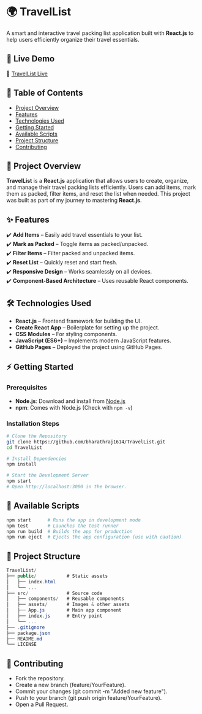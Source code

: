 # 🌍 TravelList
A smart and interactive travel packing list application built with **React.js** to help users efficiently organize their travel essentials.

## 📌 Live Demo
🔗 [TravelList Live](https://bharathraj1614.github.io/TravelList/)

## 📖 Table of Contents
- [Project Overview](#-project-overview)  
- [Features](#-features)  
- [Technologies Used](#%EF%B8%8F-technologies-used)  
- [Getting Started](#-getting-started)  
- [Available Scripts](#-available-scripts)  
- [Project Structure](#-project-structure)  
- [Contributing](#-contributing) 

## 🚀 Project Overview
**TravelList** is a **React.js** application that allows users to create, organize, and manage their travel packing lists efficiently. Users can add items, mark them as packed, filter items, and reset the list when needed. This project was built as part of my journey to mastering **React.js**.

## ✨ Features
✔️ **Add Items** – Easily add travel essentials to your list.  
✔️ **Mark as Packed** – Toggle items as packed/unpacked.  
✔️ **Filter Items** – Filter packed and unpacked items.  
✔️ **Reset List** – Quickly reset and start fresh.  
✔️ **Responsive Design** – Works seamlessly on all devices.  
✔️ **Component-Based Architecture** – Uses reusable React components.  

## 🛠️ Technologies Used
- **React.js** – Frontend framework for building the UI.  
- **Create React App** – Boilerplate for setting up the project.  
- **CSS Modules** – For styling components.  
- **JavaScript (ES6+)** – Implements modern JavaScript features.  
- **GitHub Pages** – Deployed the project using GitHub Pages.  

## ⚡ Getting Started

### Prerequisites  
- **Node.js**: Download and install from [Node.js](https://nodejs.org/)  
- **npm**: Comes with Node.js (Check with `npm -v`)  

### Installation Steps  
```sh
# Clone the Repository
git clone https://github.com/bharathraj1614/TravelList.git
cd TravelList

# Install Dependencies
npm install

# Start the Development Server
npm start
# Open http://localhost:3000 in the browser.
```

## 📜 Available Scripts
```sh
npm start      # Runs the app in development mode  
npm test       # Launches the test runner  
npm run build  # Builds the app for production  
npm run eject  # Ejects the app configuration (use with caution)
```
## 📂 Project Structure
```csharp
TravelList/
├── public/           # Static assets
│   ├── index.html
│   └── ...
├── src/              # Source code
│   ├── components/   # Reusable components
│   ├── assets/       # Images & other assets
│   ├── App.js        # Main app component
│   ├── index.js      # Entry point
│   └── ...
├── .gitignore
├── package.json
├── README.md
└── LICENSE
```
## 🤝 Contributing
- Fork the repository.
- Create a new branch (feature/YourFeature).
- Commit your changes (git commit -m "Added new feature").
- Push to your branch (git push origin feature/YourFeature).
- Open a Pull Request.
